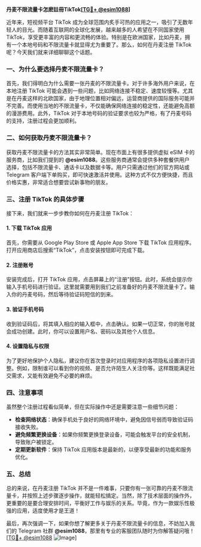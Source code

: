 **丹麦不限流量卡怎麽註冊TikTok[[TG💪+ @esim1088](https://t.me/s/esim1088)]**

近年来，短视频平台 TikTok 成为全球范围内炙手可热的应用之一，吸引了无数年轻人的目光。而随着互联网的全球化发展，越来越多的人希望在不同国家使用 TikTok，享受更丰富的内容和更流畅的体验。特别是在欧洲国家，比如丹麦，拥有一个本地号码和不限流量卡就显得尤为重要了。那么，如何在丹麦注册 TikTok 呢？今天我们就来详细聊聊这个话题。

### 一、为什么要选择丹麦不限流量卡？

首先，我们得明白为什么需要一张丹麦的不限流量卡。对于许多海外用户来说，在本地注册 TikTok 可能会遇到一些问题，比如网络连接不稳定、速度较慢等。尤其是在丹麦这样的北欧国家，由于地理位置相对偏远，运营商提供的国际服务可能并不完善。而使用当地的不限流量卡，不仅能确保网络连接的稳定性，还能避免高额的漫游费用。此外，TikTok 对于本地号码的验证要求也较为严格，有了丹麦号码的支持，注册过程会更加顺利。

### 二、如何获取丹麦不限流量卡？

获取丹麦不限流量卡的方法其实非常简单。现在市面上有很多提供虚拟 eSIM 卡的服务商，比如我们提到的 **@esim1088**。这些服务商通常会提供多种套餐供用户选择，包括不限流量卡、通话卡以及数据卡等。用户只需通过他们的官方网站或 Telegram 客户端下单购买，即可快速激活并使用。这种方式不仅方便快捷，而且价格实惠，非常适合想要尝试新事物的朋友。

### 三、注册 TikTok 的具体步骤

接下来，我们就来一步步教你如何在丹麦注册 TikTok：

#### 1. 下载 TikTok 应用
首先，你需要从 Google Play Store 或 Apple App Store 下载 TikTok 应用程序。打开应用商店后搜索“TikTok”，点击安装按钮即可完成下载。

#### 2. 注册账号
安装完成后，打开 TikTok 应用，点击屏幕上的“注册”按钮。此时，系统会提示你输入手机号码进行验证。这里就需要用到我们之前准备好的丹麦不限流量卡了。输入你的丹麦号码，然后等待验证码短信的到来。

#### 3. 验证手机号码
收到验证码后，将其填入相应的输入框中，点击确认。如果一切正常，你的账号就会成功创建。此时，你可以设置用户名、密码以及其他个人信息。

#### 4. 设置隐私与权限
为了更好地保护个人隐私，建议你在首次登录时对应用程序的各项隐私设置进行调整。例如，限制谁可以看到你的视频、是否允许陌生人关注你等。这样既能满足社交需求，又能有效避免不必要的麻烦。

### 四、注意事项

虽然整个注册过程看似简单，但在实际操作中还是需要注意一些细节问题：

- **检查网络状态**：确保手机处于良好的网络环境中，避免因信号弱而导致验证码接收失败。
- **避免频繁更换设备**：如果你频繁更换登录设备，可能会触发平台的安全机制，导致账户被锁定。
- **定期更新软件**：保持 TikTok 应用版本是最新的，以便享受最新的功能和服务优化。

### 五、总结

总的来说，在丹麦注册 TikTok 并不是一件难事，只要你有一张可靠的丹麦不限流量卡，并按照上述步骤逐步操作，就能轻松搞定。当然，除了技术层面的操作外，更重要的是要合理安排时间，平衡好工作与娱乐的关系。毕竟，作为一款娱乐性极强的应用，适度使用才是王道！

最后，再次强调一下，如果你想了解更多关于丹麦不限流量卡的信息，不妨加入我们的 Telegram 社群 **@esim1088**，那里有专业的客服团队随时为你解答疑问哦！[[TG💪+ @esim1088](https://t.me/s/esim1088) ![Image](https://i.postimg.cc/4NQfJmqS/Snipaste-2025-05-13-00-14-12.png)]